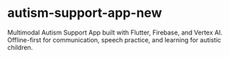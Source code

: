 # autism-support-app-new
Multimodal Autism Support App built with Flutter, Firebase, and Vertex AI. Offline-first for communication, speech practice, and learning for autistic children.
